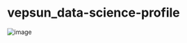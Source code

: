# vepsun_data-science-profile

![image](https://user-images.githubusercontent.com/35790897/150685701-3c6b1914-59b0-42cf-995d-238d04db1cd9.png)
